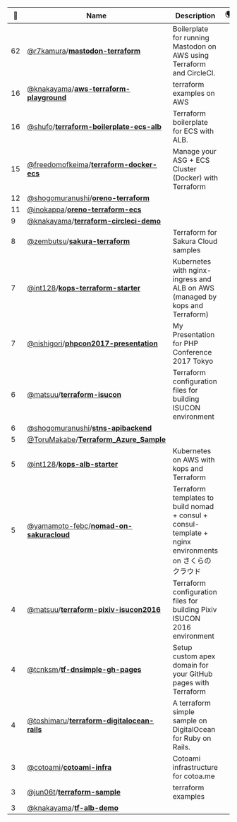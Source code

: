 |:star2: | Name | Description | 🌍|
|---|---|---|---|
|62|[@r7kamura](https://github.com/r7kamura)/[**mastodon-terraform**](https://github.com/r7kamura/mastodon-terraform)|Boilerplate for running Mastodon on AWS using Terraform and CircleCI.||
|16|[@knakayama](https://github.com/knakayama)/[**aws-terraform-playground**](https://github.com/knakayama/aws-terraform-playground)|terraform examples on AWS||
|16|[@shufo](https://github.com/shufo)/[**terraform-boilerplate-ecs-alb**](https://github.com/shufo/terraform-boilerplate-ecs-alb)|Terraform boilerplate for ECS with ALB.||
|15|[@freedomofkeima](https://github.com/freedomofkeima)/[**terraform-docker-ecs**](https://github.com/freedomofkeima/terraform-docker-ecs)|Manage your ASG + ECS Cluster (Docker) with Terraform||
|12|[@shogomuranushi](https://github.com/shogomuranushi)/[**oreno-terraform**](https://github.com/shogomuranushi/oreno-terraform)|||
|11|[@inokappa](https://github.com/inokappa)/[**oreno-terraform-ecs**](https://github.com/inokappa/oreno-terraform-ecs)|||
|9|[@knakayama](https://github.com/knakayama)/[**terraform-circleci-demo**](https://github.com/knakayama/terraform-circleci-demo)|||
|8|[@zembutsu](https://github.com/zembutsu)/[**sakura-terraform**](https://github.com/zembutsu/sakura-terraform)|Terraform for Sakura Cloud samples||
|7|[@int128](https://github.com/int128)/[**kops-terraform-starter**](https://github.com/int128/kops-terraform-starter)|Kubernetes with nginx-ingress and ALB on AWS (managed by kops and Terraform)||
|7|[@nishigori](https://github.com/nishigori)/[**phpcon2017-presentation**](https://github.com/nishigori/phpcon2017-presentation)|My Presentation for PHP Conference 2017 Tokyo||
|6|[@matsuu](https://github.com/matsuu)/[**terraform-isucon**](https://github.com/matsuu/terraform-isucon)|Terraform configuration files for building ISUCON environment||
|6|[@shogomuranushi](https://github.com/shogomuranushi)/[**stns-apibackend**](https://github.com/shogomuranushi/stns-apibackend)|||
|5|[@ToruMakabe](https://github.com/ToruMakabe)/[**Terraform_Azure_Sample**](https://github.com/ToruMakabe/Terraform_Azure_Sample)|||
|5|[@int128](https://github.com/int128)/[**kops-alb-starter**](https://github.com/int128/kops-alb-starter)|Kubernetes on AWS with kops and Terraform||
|5|[@yamamoto-febc](https://github.com/yamamoto-febc)/[**nomad-on-sakuracloud**](https://github.com/yamamoto-febc/nomad-on-sakuracloud)|Terraform templates to build nomad + consul + consul-template + nginx environments on さくらのクラウド||
|4|[@matsuu](https://github.com/matsuu)/[**terraform-pixiv-isucon2016**](https://github.com/matsuu/terraform-pixiv-isucon2016)|Terraform configuration files for building Pixiv ISUCON 2016 environment||
|4|[@tcnksm](https://github.com/tcnksm)/[**tf-dnsimple-gh-pages**](https://github.com/tcnksm/tf-dnsimple-gh-pages)|Setup custom apex domain for your GitHub pages with Terraform||
|4|[@toshimaru](https://github.com/toshimaru)/[**terraform-digitalocean-rails**](https://github.com/toshimaru/terraform-digitalocean-rails)|A terraform simple sample on DigitalOcean for Ruby on Rails.||
|3|[@cotoami](https://github.com/cotoami)/[**cotoami-infra**](https://github.com/cotoami/cotoami-infra)|Cotoami infrastructure for cotoa.me||
|3|[@jun06t](https://github.com/jun06t)/[**terraform-sample**](https://github.com/jun06t/terraform-sample)|terraform examples||
|3|[@knakayama](https://github.com/knakayama)/[**tf-alb-demo**](https://github.com/knakayama/tf-alb-demo)|||

